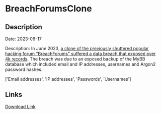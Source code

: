 # BreachForumsClone

## Description

Date: 2023-06-17

Description:
In June 2023, <a href="https://www.hackread.com/breachforums-data-breach-members-data-leak/" target="_blank" rel="noopener">a clone of the previously shuttered popular hacking forum &quot;BreachForums&quot; suffered a data breach that exposed over 4k records</a>. The breach was due to an exposed backup of the MyBB database which included email and IP addresses, usernames and Argon2 password hashes.


['Email addresses', 'IP addresses', 'Passwords', 'Usernames']

## Links

[Download Link](https://link-to.net/1229997/956.5734158768227/dynamic/?r=aHR0cHM6Ly93d3cubWVkaWFmaXJlLmNvbS92aWV3L3FIRTZzZlBEdFBFWDdUUC9icmVhY2hmb3J1bXMudmMvZmlsZQ==)